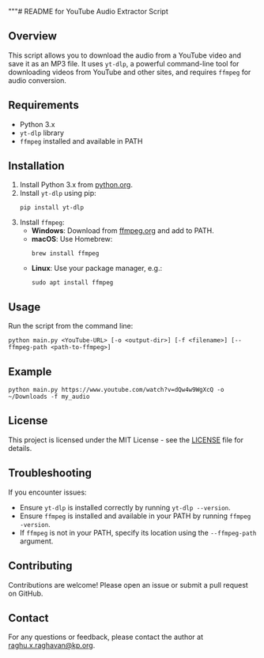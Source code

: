 """# README for YouTube Audio Extractor Script
## Overview
This script allows you to download the audio from a YouTube video and save it as an MP3 file. It uses `yt-dlp`, a powerful command-line tool for downloading videos from YouTube and other sites, and requires `ffmpeg` for audio conversion.
## Requirements
- Python 3.x
- `yt-dlp` library
- `ffmpeg` installed and available in PATH

## Installation
1. Install Python 3.x from [python.org](https://www.python.org/downloads/).
2. Install `yt-dlp` using pip:
   ```
   pip install yt-dlp
   ```
3. Install `ffmpeg`:
   - **Windows**: Download from [ffmpeg.org](https://ffmpeg.org/download.html) and add to PATH.
   - **macOS**: Use Homebrew:
     ```
     brew install ffmpeg
     ```
   - **Linux**: Use your package manager, e.g.:
     ```
     sudo apt install ffmpeg
     ```

## Usage
Run the script from the command line:
```
python main.py <YouTube-URL> [-o <output-dir>] [-f <filename>] [--ffmpeg-path <path-to-ffmpeg>]
```

## Example
```
python main.py https://www.youtube.com/watch?v=dQw4w9WgXcQ -o ~/Downloads -f my_audio
```

## License
This project is licensed under the MIT License - see the [LICENSE](LICENSE) file for details.   
## Troubleshooting
If you encounter issues:
- Ensure `yt-dlp` is installed correctly by running `yt-dlp --version`.
- Ensure `ffmpeg` is installed and available in your PATH by running `ffmpeg -version`.
- If `ffmpeg` is not in your PATH, specify its location using the `--ffmpeg-path` argument.
## Contributing
Contributions are welcome! Please open an issue or submit a pull request on GitHub.
## Contact
For any questions or feedback, please contact the author at [raghu.x.raghavan@kp.org](mailto:raghu.x.raghavan@kp.org).
